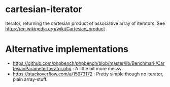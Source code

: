 # cartesian-iterator
Iterator, returning the cartesian product of associative array of iterators. See https://en.wikipedia.org/wiki/Cartesian_product .

# Alternative implementations
- https://github.com/phpbench/phpbench/blob/master/lib/Benchmark/CartesianParameterIterator.php : A little bit more messy.
- https://stackoverflow.com/a/15973172 : Pretty simple though no iterator, plain array-stuff.
